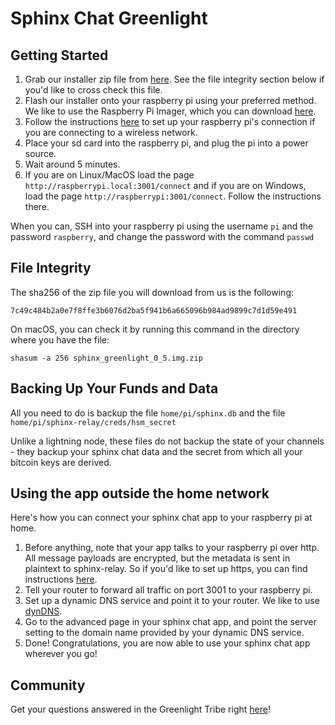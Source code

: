# Sphinx Chat Greenlight



## Getting Started

1. Grab our installer zip file from [here](https://drive.google.com/file/d/18IADHiNg7Ach3h0O3y5WPfbL5KEgocKE/view?usp=sharing). See the file integrity section below if you'd like to cross check this file.
2. Flash our installer onto your raspberry pi using your preferred method. We like to use the Raspberry Pi Imager, which you can download [here](https://www.raspberrypi.com/software/).
3. Follow the instructions [here](https://www.raspberrypi.org/documentation/computers/configuration.html#setting-up-a-headless-raspberry-pi) to set up your raspberry pi's connection if you are connecting to a wireless network.
4. Place your sd card into the raspberry pi, and plug the pi into a power source.
5. Wait around 5 minutes.
6. If you are on Linux/MacOS load the page `http://raspberrypi.local:3001/connect` and if you are on Windows, load the page `http://raspberrypi:3001/connect`. Follow the instructions there.

When you can, SSH into your raspberry pi using the username `pi` and the password `raspberry`, and change the password with the command `passwd`

## File Integrity

The sha256 of the zip file you will download from us is the following:

```
7c49c484b2a0e7f8ffe3b6076d2ba5f941b6a665096b984ad9899c7d1d59e491
```

On macOS, you can check it by running this command in the directory where you have the file:

`shasum -a 256 sphinx_greenlight_0_5.img.zip`

## Backing Up Your Funds and Data

All you need to do is backup the file `home/pi/sphinx.db` and the file `home/pi/sphinx-relay/creds/hsm_secret`

Unlike a lightning node, these files do not backup the state of your channels - they backup your sphinx chat data and the secret from which all your bitcoin keys are derived.

## Using the app outside the home network

Here's how you can connect your sphinx chat app to your raspberry pi at home.

1. Before anything, note that your app talks to your raspberry pi over http. All message payloads are encrypted, but the metadata is sent in plaintext to sphinx-relay. So if you'd like to set up https, you can find instructions [here](./raspiblitz_deployment.md).
2. Tell your router to forward all traffic on port 3001 to your raspberry pi.
3. Set up a dynamic DNS service and point it to your router. We like to use [dynDNS](https://account.dyn.com/).
4. Go to the advanced page in your sphinx chat app, and point the server setting to the domain name provided by your dynamic DNS service.
5. Done! Congratulations, you are now able to use your sphinx chat app wherever you go!

## Community

Get your questions answered in the Greenlight Tribe right [here](https://tribes.sphinx.chat/t/greenlight)!
